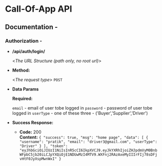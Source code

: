 # Call-Of-App API

## Documentation - 

### Authorization - 




* **/api/auth/login/**

  <_The URL Structure (path only, no root url)_>

* **Method:**
  
  <_The request type_>  `POST`

* **Data Params**

   **Required:**
 
   `email` - email of user tobe logged in
   `password` - password of user tobe logged in
   `userType` - one of these three - ('Buyer','Supplier','Driver')


* **Success Response:**

  * **Code:** 200 <br />
    **Content:** `{
    "success": true,
    "msg": "home page",
    "data": [
        {
            "username": "pratik",
            "email": "driver3@gmail.com",
            "userType": "Driver"
        }
    ],
    "token": "eyJhbGciOiJIUzI1NiIsInR5cCI6IkpXVCJ9.eyJkYXRhIjoiZHJpdmVyM0BnbWFpbC5jb20iLCJpYXQiOjE1NDUwMzI4MTV9.WXFnj2RAzAxeMyIIIrFIj78sDFjvHtF0JyXspMwnWxI"
}`
